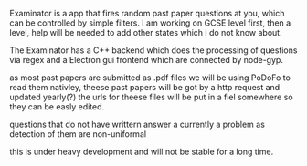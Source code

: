Examinator is a app that fires random past paper questions at you, which can be controlled by simple filters.
I am working on GCSE level first, then a level, help will be needed to add other states which i do not know about.

The Examinator has a C++ backend which does the processing of questions via regex and a Electron gui frontend which are connected by node-gyp. 

as most past papers are submitted as .pdf files we will be using PoDoFo to read them nativley, theese past papers will be got by a http request and updated yearly(?) the urls for theese files will be put in a fiel somewhere so they can be easly edited.

questions that do not have writtern answer a currently a problem as detection of them are non-uniformal

this is under heavy development and will not be stable for a long time.
